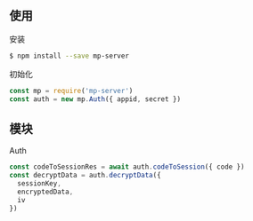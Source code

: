 ## 使用

安装

```bash
$ npm install --save mp-server
```

初始化

```js
const mp = require('mp-server')
const auth = new mp.Auth({ appid, secret })
```

## 模块

Auth

```js
const codeToSessionRes = await auth.codeToSession({ code })
const decryptData = auth.decryptData({
  sessionKey,
  encryptedData,
  iv
})
```
